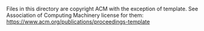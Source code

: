 Files in this directory are copyright ACM with the exception of template.
See Association of Computing Machinery license for them:
https://www.acm.org/publications/proceedings-template
